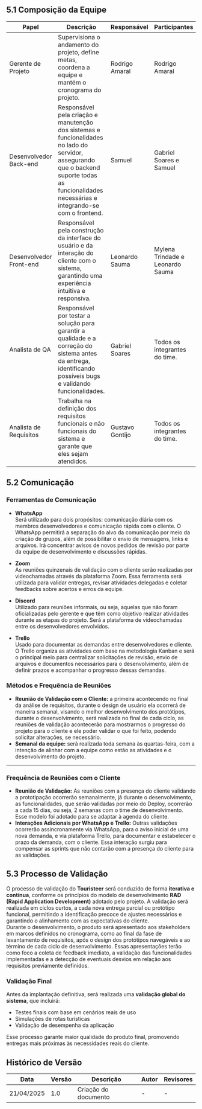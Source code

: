 ## 5.1 Composição da Equipe
| Papel | Descrição | Responsável | Participantes |
|-|-|-|-|
| Gerente de Projeto | Supervisiona o andamento do projeto, define metas, coordena a equipe e mantém o cronograma do projeto. | Rodrigo Amaral | Rodrigo Amaral |
| Desenvolvedor Back-end | Responsável pela criação e manutenção dos sistemas e funcionalidades no lado do servidor, assegurando que o backend suporte todas as funcionalidades necessárias e integrando-se com o frontend. | Samuel | Gabriel Soares e Samuel|
| Desenvolvedor Front-end | Responsável pela construção da interface do usuário e da interação do cliente com o sistema, garantindo uma experiência intuitiva e responsiva. | Leonardo Sauma | Mylena Trindade e Leonardo Sauma |
| Analista de QA | Responsável por testar a solução para garantir a qualidade e a correção do sistema antes da entrega, identificando possíveis bugs e validando funcionalidades. | Gabriel Soares | Todos os integrantes do time. |
|Analista de Requisitos | Trabalha na definição dos requisitos funcionais e não funcionais do sistema e garante que eles sejam atendidos. | Gustavo Gontijo | Todos os integrantes do time.|

## 5.2 Comunicação

### Ferramentas de Comunicação

- **WhatsApp**  
  Será utilizado para dois propósitos: comunicação diária com os membros desenvolvedores e comunicação rápida com o cliente. O WhatsApp permitirá a separação do alvo da comunicação por meio da criação de grupos, além de possibilitar o envio de mensagens, links e arquivos. Irá concentrar avisos de novos pedidos de revisão por parte da equipe de desenvolvimento e discussões rápidas.

- **Zoom**  
  As reuniões quinzenais de validação com o cliente serão realizadas por videochamadas através da plataforma Zoom. Essa ferramenta será utilizada para validar entregas, revisar atividades delegadas e coletar feedbacks sobre acertos e erros da equipe.

- **Discord**  
  Utilizado para reuniões informais, ou seja, aquelas que não foram oficializadas pelo gerente e que têm como objetivo realizar atividades durante as etapas do projeto. Será a plataforma de videochamadas entre os desenvolvedores envolvidos.

- **Trello**  
  Usado para documentar as demandas entre desenvolvedores e cliente. O Trello organiza as atividades com base na metodologia Kanban e será o principal meio para centralizar solicitações de revisão, envio de arquivos e documentos necessários para o desenvolvimento, além de definir prazos e acompanhar o progresso dessas demandas.


### Métodos e Frequência de Reuniões
- **Reunião de Validação com o Cliente:** a primeira acontecendo no final da análise de requisitos, durante o design de usuário ela ocorrerá de maneira semanal, visando o melhor desenvolvimento dos protótipos, durante o desenvolvimento, será realizada no final de cada ciclo, as reuniões de validação acontecerão para mostrarmos o progresso do projeto para o cliente e ele poder validar o que foi feito, podendo solicitar alterações, se necessário.
-  **Semanal da equipe:** será realizada toda semana às quartas-feira, com a intenção de alinhar com a equipe como estão as atividades e o desenvolvimento do projeto.

---

### Frequência de Reuniões com o Cliente
- **Reunião de Validação:** As reuniões com a presença do cliente validando a prototipação ocorrerão semanalmente, já durante o desenvolvimento, as funcionalidades, que serão validadas por meio do Deploy, ocorrerão a cada 15 dias, ou seja, 2 semanas com o time de desenvolvimento. Esse modelo foi adotado para se adaptar à agenda do cliente.
- **Interações Adicionais por WhatsApp e Trello:** Outras validações ocorrerão assincronamente via WhatsApp, para o aviso inicial de uma nova demanda, e via plataforma Trello, para documentar e estabelecer o prazo da demanda, com o cliente. Essa interação surgiu para compensar as sprints que não contarão com a presença do cliente para as validações.




## 5.3 Processo de Validação

O processo de validação do **Touristeer** será conduzido de forma **iterativa e contínua**, conforme os princípios do modelo de desenvolvimento **RAD (Rapid Application Development)** adotado pelo projeto. A validação será realizada em ciclos curtos, a cada nova entrega parcial ou protótipo funcional, permitindo a identificação precoce de ajustes necessários e garantindo o alinhamento com as expectativas do cliente. <br>
Durante o desenvolvimento, o produto será apresentado aos stakeholders em marcos definidos no cronograma, como ao final da fase de levantamento de requisitos, após o design dos protótipos navegáveis e ao término de cada ciclo de desenvolvimento. Essas apresentações terão como foco a coleta de feedback imediato, a validação das funcionalidades implementadas e a detecção de eventuais desvios em relação aos requisitos previamente definidos.

### Validação Final
Antes da implantação definitiva, será realizada uma **validação global do sistema**, que incluirá:
- Testes finais com base em cenários reais de uso
- Simulações de rotas turísticas
- Validação de desempenha da aplicação

Esse processo garante maior qualidade do produto final, promovendo entregas mais próximas às necessidades reais do cliente.


## Histórico de Versão
| Data | Versão | Descrição | Autor | Revisores|
|-|-|-|-|-|
|21/04/2025| 1.0 | Criação do documento |-|-|